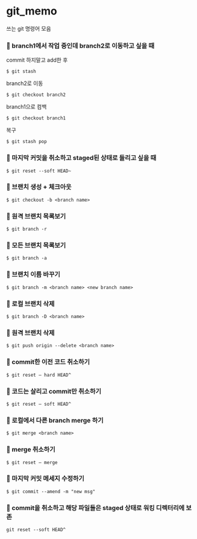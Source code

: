# git_memo
쓰는 git 명령어 모음


### 🔶  branch1에서 작업 중인데 branch2로 이동하고 싶을 때
commit 하지말고 add한 후 <br>
```
$ git stash
```
branch2로 이동
```
$ git checkout branch2
```
branch1으로 컴백
```
$ git checkout branch1
```
복구
```
$ git stash pop
```
### 🔶  마지막 커밋을 취소하고 staged된 상태로 돌리고 싶을 때
```
$ git reset --soft HEAD~
```

### 🔶  브랜치 생성 + 체크아웃
```
$ git checkout -b <branch name>
```

### 🔶 원격 브랜치 목록보기
```
$ git branch -r
```

### 🔶 모든 브랜치 목록보기
```
$ git branch -a
```

### 🔶 브랜치 이름 바꾸기
```
$ git branch -m <branch name> <new branch name>
```

### 🔶 로컬 브랜치 삭제
```
$ git branch -D <branch name>
```

### 🔶 원격 브랜치 삭제
```
$ git push origin --delete <branch name>
```

### 🔶 commit한 이전 코드 취소하기
```
$ git reset — hard HEAD^
```

### 🔶 코드는 살리고 commit만 취소하기
```
$ git reset — soft HEAD^
```
### 🔶 로컬에서 다른 branch merge 하기
```
$ git merge <branch name>
```

### 🔶 merge 취소하기
```
$ git reset — merge
```

### 🔶 마지막 커밋 메세지 수정하기
```
$ git commit --amend -m "new msg"
```

### 🔶 commit을 취소하고 해당 파일들은 staged 상태로 워킹 디렉터리에 보존
```
git reset --soft HEAD^
```
